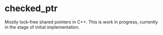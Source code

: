 # checked_ptr
Mostly lock-free shared pointers in C++. This is work in progress, currently in the stage of initial implementation.
